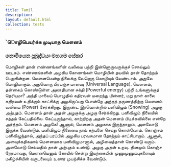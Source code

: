```yaml
---
title: Tamil
description:
layout: default.html
collection: tests
---
```



### **`ொழிபெயர்க்க முடியாத மௌனம்**
### **නොමියෙන ප්‍රබුද්ධයා මහගම සේකර**


மொழிகள் தான் எண்ணங்களின் வலிமை பற்றி இன்னொருவருக்குச் சொல்லும் ஊடகம். எண்ணங்களின் அழகிய கோணங்கள் மொழியின் தயவில் தான் தோற்றம் பெறுகின்றன. மெளனமென்ற நிலைக்கு  வேறொரு மொழியும் வேண்டாம். அதுவே மொழியாகும். அதுவொரு பிரபஞ்ச பாஷை (Universal Language).
மெளனம், தன்னகம் கொண்டுள்ள அலாதியான சக்தி (Powerful energy) பற்றி உங்களுக்குத் தெரியுமா? அந்தி மாலைப் பொழுதில் கதிரவன் மறைந்து பின்னர், மறு நாள் காலை கதிரவன் உதிக்கும் காட்சிக்கு அழகிருப்பது போன்றே அந்தத் தருணத்திற்கு மெளனம் வலிமை (Power) சேர்க்கிறது.
இருண்ட இரவொன்றில் பனிவிழும் (Snowing) அழகு அற்புதம். மெளனம் தான் அதன் அழகுக்கு அழகு சேர்க்கிறது. பனிவிழும் நிலையில் சத்தம் கேட்பதில்லை. கேட்டிருந்தால், காற்றிற்கு அதன் மெளனம் பிடிக்கவில்லை என்றே அர்த்தம்.  மெளனம் அழகே!
ஆனால், மெளனம் அழகாக இருந்தாலும், அளவோடு இருக்க வேண்டும். பனிவிழும் நிலையை நாம் கற்பனை செய்து கொள்வோம். கொஞ்சம் பனிவிழுந்தால், அந்தப் பரப்பில் அழகிய பரவசமான தோற்றம் காட்சியாகும்.
ஆனால், அளவுக்கதிகமாய் மெளனமாக பனிவிழுமானால், அழிவைத்தான் கொண்டு வரும். அளவோடு செய்வதில் தான் அற்புதம் உண்டு. அழகு அதன் உறவு.
தினமும் கொஞ்ச நேரமாவது, மெளனமெனும் கோயில் சென்று இயற்கையின் முணுமுணுப்புகளையும் மகிழ்ச்சியின் வருடலையும் உணர முயற்சிக்க வேண்டும்.
